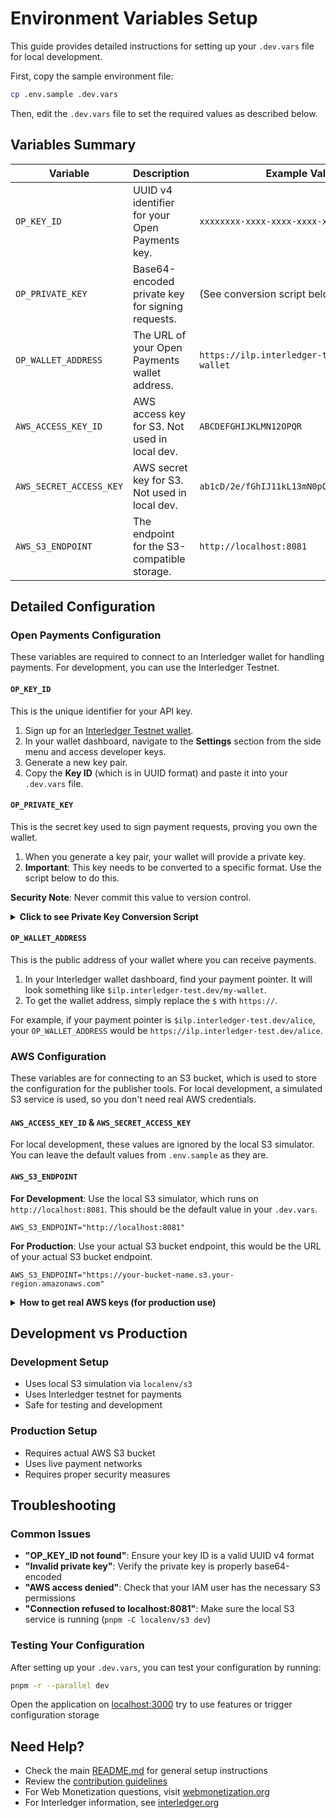 # Environment Variables Setup

This guide provides detailed instructions for setting up your `.dev.vars` file for local development.

First, copy the sample environment file:

```sh
cp .env.sample .dev.vars
```

Then, edit the `.dev.vars` file to set the required values as described below.

## Variables Summary

| Variable                | Description                                      | Example Value                                |
| ----------------------- | ------------------------------------------------ | -------------------------------------------- |
| `OP_KEY_ID`             | UUID v4 identifier for your Open Payments key.   | `xxxxxxxx-xxxx-xxxx-xxxx-xxxxxxxxxxxx`       |
| `OP_PRIVATE_KEY`        | Base64-encoded private key for signing requests. | (See conversion script below)                |
| `OP_WALLET_ADDRESS`     | The URL of your Open Payments wallet address.    | `https://ilp.interledger-test.dev/my-wallet` |
| `AWS_ACCESS_KEY_ID`     | AWS access key for S3. Not used in local dev.    | `ABCDEFGHIJKLMN12OPQR`                       |
| `AWS_SECRET_ACCESS_KEY` | AWS secret key for S3. Not used in local dev.    | `ab1cD/2e/fGhIJ11kL13mN0pQrS45tu6V7w8X9yZ`   |
| `AWS_S3_ENDPOINT`       | The endpoint for the S3-compatible storage.      | `http://localhost:8081`                      |

## Detailed Configuration

### Open Payments Configuration

These variables are required to connect to an Interledger wallet for handling payments. For development, you can use the Interledger Testnet.

#### `OP_KEY_ID`

This is the unique identifier for your API key.

1.  Sign up for an [Interledger Testnet wallet](https://wallet.interledger-test.dev).
2.  In your wallet dashboard, navigate to the **Settings** section from the side menu and access developer keys.
3.  Generate a new key pair.
4.  Copy the **Key ID** (which is in UUID format) and paste it into your `.dev.vars` file.

#### `OP_PRIVATE_KEY`

This is the secret key used to sign payment requests, proving you own the wallet.

1.  When you generate a key pair, your wallet will provide a private key.
2.  **Important**: This key needs to be converted to a specific format. Use the script below to do this.

**Security Note**: Never commit this value to version control.

<details>
<summary><b>Click to see Private Key Conversion Script</b></summary>

After copying your private key, run this script to convert it to the correct format.\
Replace `currentKey` value string with your copied private key, then use the output as your `OP_PRIVATE_KEY` value:

```javascript
// paste your private key from the wallet here
const currentKey = ''

const derBytes = atob(
  currentKey
    .replace('-----BEGIN PRIVATE KEY-----', '')
    .replace('-----END PRIVATE KEY-----', '')
    .replace(/\s/g, '')
)
const bytes = new Uint8Array(derBytes.length)
for (let i = 0; i < derBytes.length; i++) {
  bytes[i] = derBytes.charCodeAt(i)
}
const privateKey = bytes.slice(-32)
const keyBase64 = btoa(String.fromCharCode(...privateKey))

console.log('Your new OP_PRIVATE_KEY is:')
console.log(keyBase64)
```

</details>

#### `OP_WALLET_ADDRESS`

This is the public address of your wallet where you can receive payments.

1.  In your Interledger wallet dashboard, find your payment pointer. It will look something like `$ilp.interledger-test.dev/my-wallet`.
2.  To get the wallet address, simply replace the `$` with `https://`.

For example, if your payment pointer is `$ilp.interledger-test.dev/alice`, your `OP_WALLET_ADDRESS` would be `https://ilp.interledger-test.dev/alice`.

### AWS Configuration

These variables are for connecting to an S3 bucket, which is used to store the configuration for the publisher tools. For local development, a simulated S3 service is used, so you don't need real AWS credentials.

#### `AWS_ACCESS_KEY_ID` & `AWS_SECRET_ACCESS_KEY`

For local development, these values are ignored by the local S3 simulator. You can leave the default values from `.env.sample` as they are.

#### `AWS_S3_ENDPOINT`

**For Development**: Use the local S3 simulator, which runs on `http://localhost:8081`. This should be the default value in your `.dev.vars`.

```
AWS_S3_ENDPOINT="http://localhost:8081"
```

**For Production**: Use your actual S3 bucket endpoint, this would be the URL of your actual S3 bucket endpoint.

```
AWS_S3_ENDPOINT="https://your-bucket-name.s3.your-region.amazonaws.com"
```

<details>
<summary><b>How to get real AWS keys (for production use)</b></summary>

1. Sign in to the [AWS Management Console](https://aws.amazon.com/console/)
2. Navigate to IAM (Identity and Access Management)
3. In the left sidebar, select "Users"
4. Click on your user or create a new user with S3 permissions
5. Go to the "Security credentials" tab
6. Scroll down to "Access keys" and click "Create access key"
7. Choose "Application running outside AWS"
8. Copy the Access key ID
   Make sure to save both the Access Key ID and Secret Access Key when they are displayed, as AWS will not show the secret key again.

**Required Permissions**: S3 read/write access\
**Security Note**: Never commit this value to version control

</details>

## Development vs Production

### Development Setup

- Uses local S3 simulation via `localenv/s3`
- Uses Interledger testnet for payments
- Safe for testing and development

### Production Setup

- Requires actual AWS S3 bucket
- Uses live payment networks
- Requires proper security measures

## Troubleshooting

### Common Issues

- **"OP_KEY_ID not found"**: Ensure your key ID is a valid UUID v4 format
- **"Invalid private key"**: Verify the private key is properly base64-encoded
- **"AWS access denied"**: Check that your IAM user has the necessary S3 permissions
- **"Connection refused to localhost:8081"**: Make sure the local S3 service is running (`pnpm -C localenv/s3 dev`)

### Testing Your Configuration

After setting up your `.dev.vars`, you can test your configuration by running:

```sh
pnpm -r --parallel dev
```

Open the application on [localhost:3000](http://localhost:3000/tools/) try to use features or trigger configuration storage

## Need Help?

- Check the main [README.md](./README.md) for general setup instructions
- Review the [contribution guidelines](.github/contributing.md)
- For Web Monetization questions, visit [webmonetization.org](https://webmonetization.org/)
- For Interledger information, see [interledger.org](https://interledger.org)
